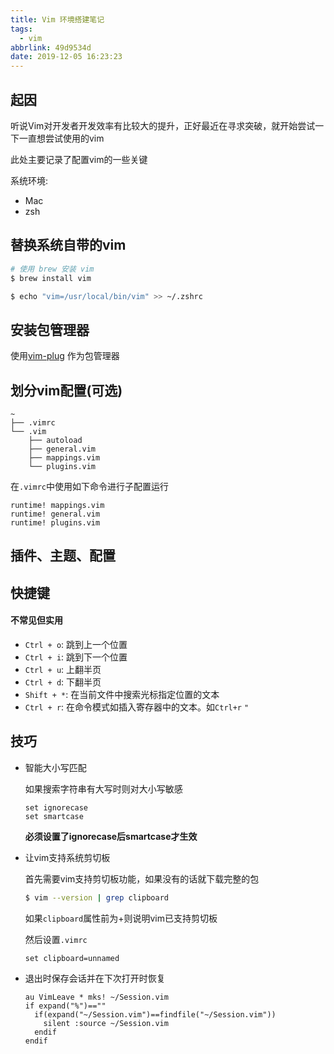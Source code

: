 ```yaml
---
title: Vim 环境搭建笔记
tags:
  - vim
abbrlink: 49d9534d
date: 2019-12-05 16:23:23
---
```


## 起因

听说Vim对开发者开发效率有比较大的提升，正好最近在寻求突破，就开始尝试一下一直想尝试使用的vim

此处主要记录了配置vim的一些关键

系统环境:
- Mac
- zsh

## 替换系统自带的vim

```bash
# 使用 brew 安装 vim
$ brew install vim

$ echo "vim=/usr/local/bin/vim" >> ~/.zshrc

```

## 安装包管理器

使用[vim-plug](https://github.com/junegunn/vim-plug) 作为包管理器

## 划分vim配置(可选)

```
~
├── .vimrc
└── .vim
    ├── autoload
    ├── general.vim
    ├── mappings.vim
    └── plugins.vim
```

在`.vimrc`中使用如下命令进行子配置运行
```
runtime! mappings.vim
runtime! general.vim
runtime! plugins.vim
```

## 插件、主题、配置

<!-- TODO -->

## 快捷键

#### 不常见但实用
- `Ctrl + o`: 跳到上一个位置
- `Ctrl + i`: 跳到下一个位置
- `Ctrl + u`: 上翻半页
- `Ctrl + d`: 下翻半页
- `Shift + *`: 在当前文件中搜索光标指定位置的文本
- `Ctrl + r`: 在命令模式如插入寄存器中的文本。如`Ctrl+r` `"`

## 技巧

- 智能大小写匹配

  如果搜索字符串有大写时则对大小写敏感
  ```
  set ignorecase
  set smartcase
  ```
  **必须设置了ignorecase后smartcase才生效**

- 让vim支持系统剪切板

  首先需要vim支持剪切板功能，如果没有的话就下载完整的包
  ```bash
  $ vim --version | grep clipboard
  ```
  如果`clipboard`属性前为+则说明vim已支持剪切板

  然后设置`.vimrc`
  ```
  set clipboard=unnamed
  ```

- 退出时保存会话并在下次打开时恢复

  ```
  au VimLeave * mks! ~/Session.vim
  if expand("%")==""
    if(expand("~/Session.vim")==findfile("~/Session.vim"))
      silent :source ~/Session.vim
    endif
  endif
  ```
